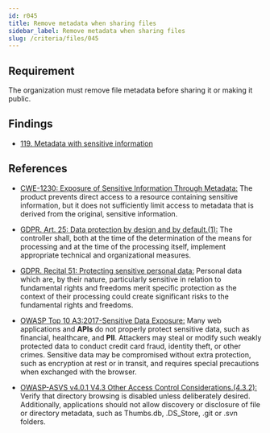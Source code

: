 ```yaml
---
id: r045
title: Remove metadata when sharing files
sidebar_label: Remove metadata when sharing files
slug: /criteria/files/045
---
```


## Requirement

The organization must remove file metadata
before sharing it or making it public.

## Findings
- [119. Metadata with sensitive information](https://fluidattacks.com/products/rules/findings/119/)

## References

- [CWE-1230: Exposure of Sensitive Information Through Metadata:](https://cwe.mitre.org/data/definitions/1230.html)
The product prevents direct access to a resource containing
sensitive information, but it does not sufficiently limit access to metadata
that is derived from the original, sensitive information.

- [GDPR. Art. 25: Data protection by design and by default.(1):](https://gdpr-info.eu/art-25-gdpr/)
The controller shall, both at the time of the determination of the means
for processing and at the time of the processing itself,
implement appropriate technical and organizational measures.

- [GDPR. Recital 51: Protecting sensitive personal data:](https://gdpr-info.eu/recitals/no-51/)
Personal data which are, by their nature, particularly sensitive in relation
to fundamental rights and freedoms merit specific protection
as the context of their processing could create significant risks
to the fundamental rights and freedoms.

- [OWASP Top 10 A3:2017-Sensitive Data Exposure:](https://owasp.org/www-project-top-ten/OWASP_Top_Ten_2017/Top_10-2017_A3-Sensitive_Data_Exposure)
Many web applications and **APIs** do not properly protect sensitive data,
such as financial, healthcare, and **PII**.
Attackers may steal or modify such weakly protected data
to conduct credit card fraud, identity theft, or other crimes.
Sensitive data may be compromised without extra protection,
such as encryption at rest or in transit,
and requires special precautions when exchanged with the browser.

- [OWASP-ASVS v4.0.1 V4.3 Other Access Control Considerations.(4.3.2):](https://owasp.org/www-project-application-security-verification-standard/)
Verify that directory browsing is disabled unless deliberately desired.
Additionally, applications should not allow discovery
or disclosure of file or directory metadata, such as Thumbs.db, .DS_Store,
.git or .svn folders.
